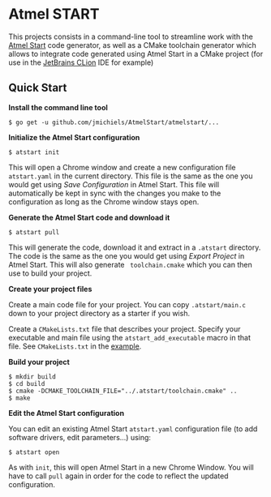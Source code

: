 
# Atmel START

This projects consists in a command-line tool to streamline work with the [Atmel Start](http://start.atmel.com/) code generator, as well as a CMake toolchain generator which allows to integrate code generated using Atmel Start in a CMake project (for use in the [JetBrains CLion](https://www.jetbrains.com/clion/) IDE for example)

## Quick Start

**Install the command line tool**
```
$ go get -u github.com/jmichiels/AtmelStart/atmelstart/...
```
**Initialize the Atmel Start configuration**
```
$ atstart init
```
This will open a Chrome window and create a new configuration file `atstart.yaml` in the current directory. This file is the same as the one you would get using *Save Configuration* in Atmel Start. This file will automatically be kept in sync with the changes you make to the configuration as long as the Chrome window stays open.

**Generate the Atmel Start code and download it**
```
$ atstart pull
``` 
This will generate the code, download it and extract in a `.atstart` directory. The code is the same as the one you would get using *Export Project* in Atmel Start. This will also generate ` toolchain.cmake` which you can then use to build your project.

**Create your project files**

Create a main code file for your project. You can copy `.atstart/main.c` down to your project directory as a starter if you wish.

Create a `CMakeLists.txt` file that describes your project. Specify your executable and main file using the `atstart_add_executable` macro in that file. See `CMakeLists.txt` in the [example](example).

**Build your project**

```
$ mkdir build
$ cd build
$ cmake -DCMAKE_TOOLCHAIN_FILE="../.atstart/toolchain.cmake" ..
$ make
```

**Edit the Atmel Start configuration**

You can edit an existing Atmel Start `atstart.yaml` configuration file (to add software drivers, edit parameters...) using:
```
$ atstart open
``` 
As with `init`, this will open Atmel Start in a new Chrome Window. You will have to call `pull` again in order for the code to reflect the updated configuration.
